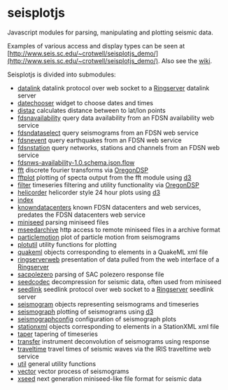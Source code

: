 # seisplotjs
Javascript modules for parsing, manipulating and plotting seismic data.

Examples of various access and display types can be seen at
[http://www.seis.sc.edu/~crotwell/seisplotjs_demo/](http://www.seis.sc.edu/~crotwell/seisplotjs_demo/). Also see the [wiki](https://github.com/crotwell/seisplotjs/wiki).


Seisplotjs is divided into submodules:

* [datalink](https://github.com/crotwell/seisplotjs/blob/version2.0/src/datalink.js) datalink protocol over web socket to a [Ringserver](https://seiscode.iris.washington.edu/projects/ringserver) datalink server
* [datechooser](https://github.com/crotwell/seisplotjs/blob/version2.0/src/datechooser.js) widget to choose dates and times
* [distaz](https://github.com/crotwell/seisplotjs/blob/version2.0/src/distaz.js) calculates distance between to lat/lon points
* [fdsnavailability](https://github.com/crotwell/seisplotjs/blob/version2.0/src/fdsnavailability.js) query data availability from an FDSN availability web service
* [fdsndataselect](https://github.com/crotwell/seisplotjs/blob/version2.0/src/fdsndataselect.js) query seismograms from an FDSN web service
* [fdsnevent](https://github.com/crotwell/seisplotjs/blob/version2.0/src/fdsnevent.js) query earthquakes from an FDSN web service
* [fdsnstation](https://github.com/crotwell/seisplotjs/blob/version2.0/src/fdsnstation.js) query networks, stations and channels from an FDSN web service
* [fdsnws-availability-1.0.schema.json.flow](https://github.com/crotwell/seisplotjs/blob/version2.0/src/fdsnws-availability-1.0.schema.json.flow.js)
* [fft](https://github.com/crotwell/seisplotjs/blob/version2.0/src/fft.js) discrete fourier transforms via [OregonDSP](https://www.npmjs.com/package/oregondsp)
* [fftplot](https://github.com/crotwell/seisplotjs/blob/version2.0/src/fftplot.js) plotting of specta output from the fft module using [d3](http://d3js.org)
* [filter](https://github.com/crotwell/seisplotjs/blob/version2.0/src/filter.js) timeseries filtering and utility functionality via [OregonDSP](https://www.npmjs.com/package/oregondsp)
* [helicorder](https://github.com/crotwell/seisplotjs/blob/version2.0/src/helicorder.js) helicorder style 24 hour plots using [d3](http://d3js.org)
* [index](https://github.com/crotwell/seisplotjs/blob/version2.0/src/index.js)
* [knowndatacenters](https://github.com/crotwell/seisplotjs/blob/version2.0/src/knowndatacenters.js) known FDSN datacenters and web services, predates the FDSN datacenters web service
* [miniseed](https://github.com/crotwell/seisplotjs/blob/version2.0/src/miniseed.js) parsing miniseed files
* [mseedarchive](https://github.com/crotwell/seisplotjs/blob/version2.0/src/mseedarchive.js) http access to remote miniseed files in a archive format
* [particlemotion](https://github.com/crotwell/seisplotjs/blob/version2.0/src/particlemotion.js) plot of particle motion from seismograms
* [plotutil](https://github.com/crotwell/seisplotjs/blob/version2.0/src/plotutil.js) utility functions for plotting
* [quakeml](https://github.com/crotwell/seisplotjs/blob/version2.0/src/quakeml.js) objects corresponding to elements in a QuakeML xml file
* [ringserverweb](https://github.com/crotwell/seisplotjs/blob/version2.0/src/ringserverweb.js) presentation of data pulled from the web interface of a [Ringserver](https://seiscode.iris.washington.edu/projects/ringserver)
* [sacpolezero](https://github.com/crotwell/seisplotjs/blob/version2.0/src/sacpolezero.js) parsing of SAC polezero response file
* [seedcodec](https://github.com/crotwell/seisplotjs/blob/version2.0/src/seedcodec.js) decompression for seismic data, often used from miniseed
* [seedlink](https://github.com/crotwell/seisplotjs/blob/version2.0/src/seedlink.js) seedlink protocol over web socket to a [Ringserver](https://seiscode.iris.washington.edu/projects/ringserver) seedlink server
* [seismogram](https://github.com/crotwell/seisplotjs/blob/version2.0/src/seismogram.js) objects representing seismograms and timeseries
* [seismograph](https://github.com/crotwell/seisplotjs/blob/version2.0/src/seismograph.js) plotting of seismograms using [d3](http://d3js.org)
* [seismographconfig](https://github.com/crotwell/seisplotjs/blob/version2.0/src/seismographconfig.js) configuration of seismograph plots
* [stationxml](https://github.com/crotwell/seisplotjs/blob/version2.0/src/stationxml.js) objects corresponding to elements in a StationXML xml file
* [taper](https://github.com/crotwell/seisplotjs/blob/version2.0/src/taper.js) tapering of timeseries
* [transfer](https://github.com/crotwell/seisplotjs/blob/version2.0/src/transfer.js) instrument deconvolution of seismograms using response
* [traveltime](https://github.com/crotwell/seisplotjs/blob/version2.0/src/traveltime.js) travel times of seismic waves via the IRIS traveltime web service
* [util](https://github.com/crotwell/seisplotjs/blob/version2.0/src/util.js) general utility functions
* [vector](https://github.com/crotwell/seisplotjs/blob/version2.0/src/vector.js) vector process of seismograms
* [xseed](https://github.com/crotwell/seisplotjs/blob/version2.0/src/xseed.js) next generation miniseed-like file format for seismic data
